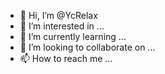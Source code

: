 - 👋 Hi, I’m @YcRelax
- 👀 I’m interested in ...
- 🌱 I’m currently learning ...
- 💞️ I’m looking to collaborate on ...
- 📫 How to reach me ...

<!---
YcRelax/YcRelax is a ✨ special ✨ repository because its `README.md` (this file) appears on your GitHub profile.
You can click the Preview link to take a look at your changes.
--->
